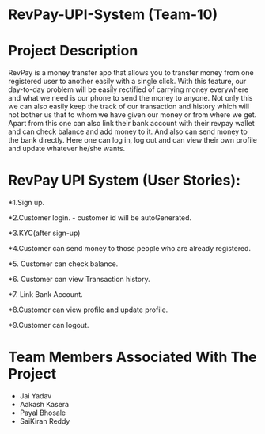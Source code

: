 # RevPay-UPI-System (Team-10)

# Project Description

RevPay is a money transfer app that allows you to transfer money from one registered user to another easily with a single click.
With this feature, our day-to-day problem will be easily rectified of carrying money everywhere and what we need is our phone to send the money to anyone. Not only this we can also easily keep the track of our transaction and history which will not bother us that to whom we have given our money or from where we get.
Apart from this one can also link their bank account with their revpay wallet and can check balance and add money to it.
And also can send money to the bank directly.
Here one can log in, log out and can view their own profile and update whatever he/she wants.


# RevPay UPI System (User Stories):

*1.Sign up.

*2.Customer login.
	- customer id will be autoGenerated.
	
*3.KYC(after sign-up)

*4.Customer can send money to those people who are already registered.

*5. Customer can check balance.

*6. Customer can view Transaction history.

*7. Link Bank Account.

*8.Customer can view profile and update profile.

*9.Customer can logout.

# Team Members Associated With The Project
* Jai Yadav
* Aakash Kasera
* Payal Bhosale
* SaiKiran Reddy 


